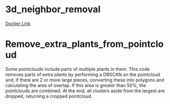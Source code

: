 # 3d_neighbor_removal

[Docker Link](https://hub.docker.com/repository/docker/phytooracle/3d_neighbor_removal)

# Remove_extra_plants_from_pointcloud

Some pointclouds include parts of multiple plants in them. This code removes
parts of extra plants by performing a DBSCAN on the pointcloud and, if there
are 2 or more large pieces, converting these into polygons and calculating the
area of overlap. If this area is greater than 50%, the pointclouds are
combined. At the end, all clusters aside from the largest are dropped,
returning a cropped pointcloud.
